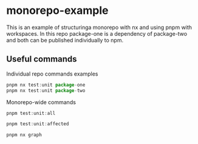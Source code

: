 # monorepo-example

This is an example of structuringa monorepo with nx and using pnpm with workspaces. In this repo package-one is a dependency of package-two and both can be published individually to npm.

## Useful commands

Individual repo commands examples

```js
pnpm nx test:unit package-one
pnpm nx test:unit package-two
```

Monorepo-wide commands

```js
pnpm test:unit:all

pnpm test:unit:affected

pnpm nx graph
```